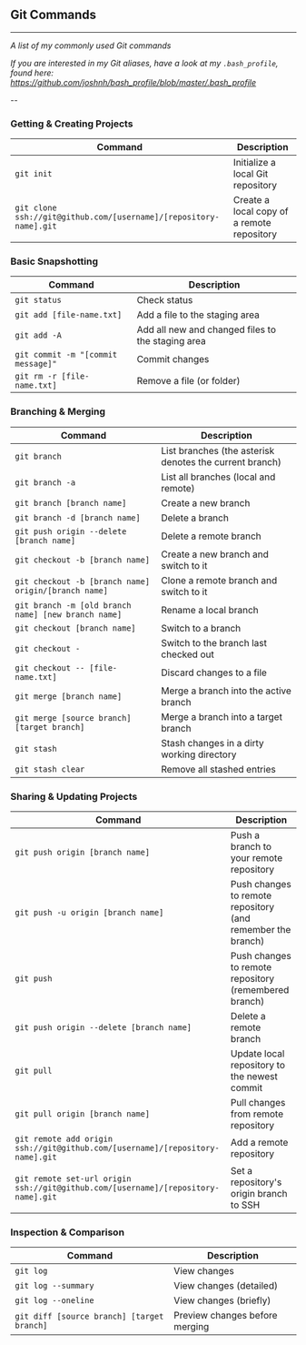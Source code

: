 <article class="markdown-body entry-content container-lg" itemprop="text">
<h1 tabindex="-1" dir="auto"><a id="user-content-git-commands" class="anchor" aria-hidden="true" href="#git-commands"></a>Git Commands</h1>
<hr>
<p dir="auto"><em>A list of my commonly used Git commands</em></p>
<p dir="auto"><em>If you are interested in my Git aliases, have a look at my <code>.bash_profile</code>, found here: <a href="https://github.com/joshnh/bash_profile/blob/master/.bash_profile">https://github.com/joshnh/bash_profile/blob/master/.bash_profile</a></em></p>
<p dir="auto">--</p>
<h3 tabindex="-1" dir="auto"><a id="user-content-getting--creating-projects" class="anchor" aria-hidden="true" href="#getting--creating-projects"></a>Getting &amp; Creating Projects</h3>
<table>
<thead>
<tr>
<th>Command</th>
<th>Description</th>
</tr>
</thead>
<tbody>
<tr>
<td><code>git init</code></td>
<td>Initialize a local Git repository</td>
</tr>
<tr>
<td><code>git clone ssh://git@github.com/[username]/[repository-name].git</code></td>
<td>Create a local copy of a remote repository</td>
</tr>
</tbody>
</table>
<h3 tabindex="-1" dir="auto"><a id="user-content-basic-snapshotting" class="anchor" aria-hidden="true" href="#basic-snapshotting"></a>Basic Snapshotting</h3>
<table>
<thead>
<tr>
<th>Command</th>
<th>Description</th>
</tr>
</thead>
<tbody>
<tr>
<td><code>git status</code></td>
<td>Check status</td>
</tr>
<tr>
<td><code>git add [file-name.txt]</code></td>
<td>Add a file to the staging area</td>
</tr>
<tr>
<td><code>git add -A</code></td>
<td>Add all new and changed files to the staging area</td>
</tr>
<tr>
<td><code>git commit -m "[commit message]"</code></td>
<td>Commit changes</td>
</tr>
<tr>
<td><code>git rm -r [file-name.txt]</code></td>
<td>Remove a file (or folder)</td>
</tr>
</tbody>
</table>
<h3 tabindex="-1" dir="auto"><a id="user-content-branching--merging" class="anchor" aria-hidden="true" href="#branching--merging"></a>Branching &amp; Merging</h3>
<table>
<thead>
<tr>
<th>Command</th>
<th>Description</th>
</tr>
</thead>
<tbody>
<tr>
<td><code>git branch</code></td>
<td>List branches (the asterisk denotes the current branch)</td>
</tr>
<tr>
<td><code>git branch -a</code></td>
<td>List all branches (local and remote)</td>
</tr>
<tr>
<td><code>git branch [branch name]</code></td>
<td>Create a new branch</td>
</tr>
<tr>
<td><code>git branch -d [branch name]</code></td>
<td>Delete a branch</td>
</tr>
<tr>
<td><code>git push origin --delete [branch name]</code></td>
<td>Delete a remote branch</td>
</tr>
<tr>
<td><code>git checkout -b [branch name]</code></td>
<td>Create a new branch and switch to it</td>
</tr>
<tr>
<td><code>git checkout -b [branch name] origin/[branch name]</code></td>
<td>Clone a remote branch and switch to it</td>
</tr>
<tr>
<td><code>git branch -m [old branch name] [new branch name]</code></td>
<td>Rename a local branch</td>
</tr>
<tr>
<td><code>git checkout [branch name]</code></td>
<td>Switch to a branch</td>
</tr>
<tr>
<td><code>git checkout -</code></td>
<td>Switch to the branch last checked out</td>
</tr>
<tr>
<td><code>git checkout -- [file-name.txt]</code></td>
<td>Discard changes to a file</td>
</tr>
<tr>
<td><code>git merge [branch name]</code></td>
<td>Merge a branch into the active branch</td>
</tr>
<tr>
<td><code>git merge [source branch] [target branch]</code></td>
<td>Merge a branch into a target branch</td>
</tr>
<tr>
<td><code>git stash</code></td>
<td>Stash changes in a dirty working directory</td>
</tr>
<tr>
<td><code>git stash clear</code></td>
<td>Remove all stashed entries</td>
</tr>
</tbody>
</table>
<h3 tabindex="-1" dir="auto"><a id="user-content-sharing--updating-projects" class="anchor" aria-hidden="true" href="#sharing--updating-projects"></a>Sharing &amp; Updating Projects</h3>
<table>
<thead>
<tr>
<th>Command</th>
<th>Description</th>
</tr>
</thead>
<tbody>
<tr>
<td><code>git push origin [branch name]</code></td>
<td>Push a branch to your remote repository</td>
</tr>
<tr>
<td><code>git push -u origin [branch name]</code></td>
<td>Push changes to remote repository (and remember the branch)</td>
</tr>
<tr>
<td><code>git push</code></td>
<td>Push changes to remote repository (remembered branch)</td>
</tr>
<tr>
<td><code>git push origin --delete [branch name]</code></td>
<td>Delete a remote branch</td>
</tr>
<tr>
<td><code>git pull</code></td>
<td>Update local repository to the newest commit</td>
</tr>
<tr>
<td><code>git pull origin [branch name]</code></td>
<td>Pull changes from remote repository</td>
</tr>
<tr>
<td><code>git remote add origin ssh://git@github.com/[username]/[repository-name].git</code></td>
<td>Add a remote repository</td>
</tr>
<tr>
<td><code>git remote set-url origin ssh://git@github.com/[username]/[repository-name].git</code></td>
<td>Set a repository's origin branch to SSH</td>
</tr>
</tbody>
</table>
<h3 tabindex="-1" dir="auto"><a id="user-content-inspection--comparison" class="anchor" aria-hidden="true" href="#inspection--comparison"></a>Inspection &amp; Comparison</h3>
<table>
<thead>
<tr>
<th>Command</th>
<th>Description</th>
</tr>
</thead>
<tbody>
<tr>
<td><code>git log</code></td>
<td>View changes</td>
</tr>
<tr>
<td><code>git log --summary</code></td>
<td>View changes (detailed)</td>
</tr>
<tr>
<td><code>git log --oneline</code></td>
<td>View changes (briefly)</td>
</tr>
<tr>
<td><code>git diff [source branch] [target branch]</code></td>
<td>Preview changes before merging</td>
</tr>
</tbody>
</table>
</article>
